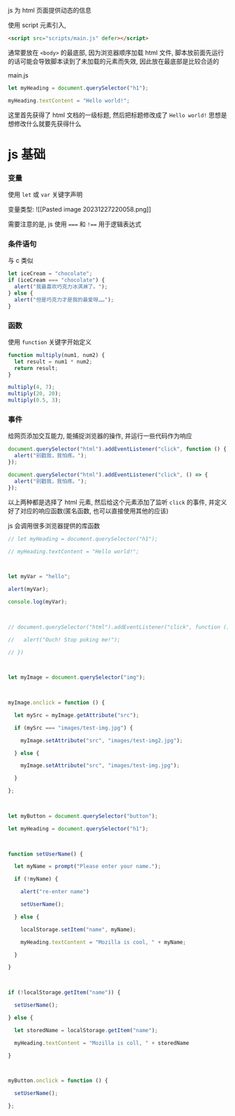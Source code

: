 js 为 html 页面提供动态的信息

使用 script 元素引入,
```html
<script src="scripts/main.js" defer></script>
```
通常要放在 `<body>` 的最底部, 
因为浏览器顺序加载 html 文件, 
脚本放前面先运行的话可能会导致脚本读到了未加载的元素而失效,
因此放在最底部是比较合适的

main.js
```js
let myHeading = document.querySelector("h1");

myHeading.textContent = "Hello world!";
```
这里首先获得了 html 文档的一级标题,
然后把标题修改成了 `Hello world!`
思想是想修改什么就要先获得什么

# js 基础

### 变量
使用 `let` 或 `var` 关键字声明

变量类型:
![[Pasted image 20231227220058.png]]

需要注意的是, js 使用 `===` 和 `!==` 用于逻辑表达式

### 条件语句
与 c 类似
```js
let iceCream = "chocolate";
if (iceCream === "chocolate") {
  alert("我最喜欢巧克力冰淇淋了。");
} else {
  alert("但是巧克力才是我的最爱呀……");
}
```

### 函数
使用 `function` 关键字开始定义
```js
function multiply(num1, num2) {
  let result = num1 * num2;
  return result;
}

multiply(4, 7);
multiply(20, 20);
multiply(0.5, 3);
```

### 事件
给网页添加交互能力, 能捕捉浏览器的操作, 并运行一些代码作为响应
```js
document.querySelector("html").addEventListener("click", function () {
  alert("别戳我，我怕疼。");
});

document.querySelector("html").addEventListener("click", () => {
  alert("别戳我，我怕疼。");
});

```
以上两种都是选择了 html 元素, 然后给这个元素添加了监听 `click` 的事件, 并定义好了对应的响应函数(匿名函数, 也可以直接使用其他的应该)


js 会调用很多浏览器提供的库函数
```js
// let myHeading = document.querySelector("h1");

// myHeading.textContent = "Hello world!";

  

let myVar = "hello";

alert(myVar);

console.log(myVar);

  

// document.querySelector("html").addEventListener("click", function () {

//   alert("Ouch! Stop poking me!");

// })

  

let myImage = document.querySelector("img");

  

myImage.onclick = function () {

  let mySrc = myImage.getAttribute("src");

  if (mySrc === "images/test-img.jpg") {

    myImage.setAttribute("src", "images/test-img2.jpg");

  } else {

    myImage.setAttribute("src", "images/test-img.jpg");

  }

};

  

let myButton = document.querySelector("button");

let myHeading = document.querySelector("h1");

  

function setUserName() {

  let myName = prompt("Please enter your name.");

  if (!myName) {

    alert("re-enter name")

    setUserName();

  } else {

    localStorage.setItem("name", myName);

    myHeading.textContent = "Mozilla is cool, " + myName;

  }

}

  

if (!localStorage.getItem("name")) {

  setUserName();

} else {

  let storedName = localStorage.getItem("name");

  myHeading.textContent = "Mozilla is coll, " + storedName

}

  

myButton.onclick = function () {

  setUserName();

};
```

